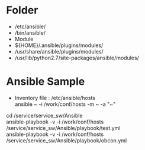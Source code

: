 # Folder

* /etc/ansible/
* /bin/ansible/
* Module
 * ${HOME}/.ansible/plugins/modules/
 * /usr/share/ansible/plugins/modules/
 * /usr/lib/python2.7/site-packages/ansible/modules/

# Ansible Sample

* Inventory file : /etc/ansible/hosts  
ansible ~ -i /work/conf/hosts -m ~ -a "~"  
  
cd  /service/service_sw/Ansible  
ansible-playbook -v -i /work/conf/hosts /service/service_sw/Ansible/playbook/test.yml  
ansible-playbook -v -i /work/conf/hosts /service/service_sw/Ansible/playbook/obcon.yml  

